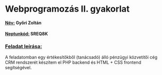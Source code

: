 # Webprogramozás II. gyakorlat



#### <u>Név:</u> Győri Zoltán

#### <u>Neptunkód:</u> SREQ8K



### <u>Feladat leírása:</u>

A feladatomban egy értékesítőkből (tanácsadó) álló pénzügyi közvetítői cég CRM rendszerét készítem el PHP backend és HTML + CSS frontend segítségével.



